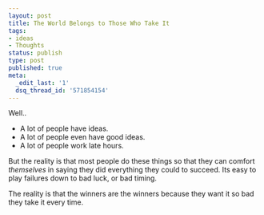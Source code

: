 ```yaml
---
layout: post
title: The World Belongs to Those Who Take It
tags:
- ideas
- Thoughts
status: publish
type: post
published: true
meta:
  _edit_last: '1'
  dsq_thread_id: '571854154'
---
```

Well..
<ul>
	<li>A lot of people have ideas.</li>
	<li>A lot of people even have good ideas.</li>
	<li>A lot of people work late hours.</li>
</ul>
But the reality is that most people do these things so that they can comfort <em>themselves</em>   in saying they did everything they could to succeed. Its easy to play failures down to bad luck, or bad timing.

The reality is that the winners are the winners because they want it so bad they take it   every time.
